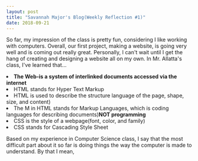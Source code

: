 ```yaml
---
layout: post
title: "Savannah Major's Blog(Weekly Reflection #1)"
date: 2018-09-21
---
```


So far, my impression of the class is pretty fun, considering I like working with computers. Overall, our first project, making a website, is going very well and is coming out really great. Personally, I can't wait until I get the hang of creating and designing a website all on my own. In Mr. Allatta's class, I've learned that...

<li><strong>The Web-is a system of interlinked documents accessed via the internet</strong></li>
<li>HTML stands for Hyper Text Markup</li>
<li>HTML is used to describe the structure language of the page, shape, size, and content)
<li>The M in HTML stands for Markup Languages, which is coding languages for describing documents)<strong>NOT programming</strong></li>
<li>CSS is the style of a webpage(font, color, and family)</li>
<li>CSS stands for Cascading Style Sheet</li>


Based on my experience in Computer Science class, I say that the most difficult part about it so far is doing things the way the computer is made to understand. By that I mean, 
